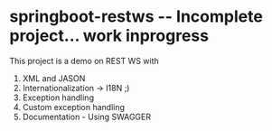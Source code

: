 # springboot-restws -- Incomplete project... work inprogress
This project is a demo on REST WS with 
1) XML and JASON
2) Internationalization -> I18N ;)
3) Exception handling
4) Custom exception handling
5) Documentation - Using SWAGGER